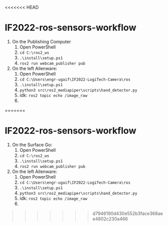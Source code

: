 <<<<<<< HEAD
# IF2022-ros-sensors-workflow

1.  On the  Publishing Computer
	1. Open PowerShell
	2. `cd C:\ros2_ws` 
	3. `.\install\setup.ps1` 
	4. `ros2 run webcam_publisher pub` 
2. On the left Ailenware: 
	1. Open PowerShell 
	2. `cd C:\Users\engr-ugaif\IF2022-LogiTech-Camera\ros`
	3. `.\install\setup.ps1` 
	4. `python3 src\ros2_mediapiper\scripts\hand_detector.py`
	5. idk: `ros2 topic echo /image_raw`
	6. 
=======
# IF2022-ros-sensors-workflow

1.  On the Surface Go: 
	1. Open PowerShell
	2. `cd C:\ros2_ws` 
	3. `.\install\setup.ps1` 
	4. `ros2 run webcam_publisher pub` 
2. On the left Ailenware: 
	1. Open PowerShell 
	2. `cd C:\Users\engr-ugaif\IF2022-LogiTech-Camera\ros`
	3. `.\install\setup.ps1` 
	4. `python3 src\ros2_mediapiper\scripts\hand_detector.py`
	5. idk: `ros2 topic echo /image_raw`
	6. 
>>>>>>> d7946190d430e552b3face368aee4802c230a466
